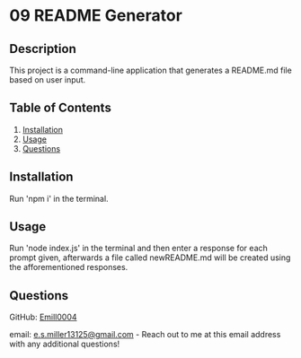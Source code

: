 # 09 README Generator

  
  
  ## Description
  This project is a command-line application that generates a README.md file based on user input.

  ## Table of Contents
  1. [Installation](#installation)
  2. [Usage](#usage)
  6. [Questions](#questions)
  
  ## Installation
  Run 'npm i' in the terminal.

  ## Usage
  Run 'node index.js' in the terminal and then enter a response for each prompt given, afterwards a file called newREADME.md will be created using the afforementioned responses.

  ## Questions
  GitHub: [Emill0004](https://github.com/Emill0004)

  email: e.s.miller13125@gmail.com - Reach out to me at this email address with any additional questions!

